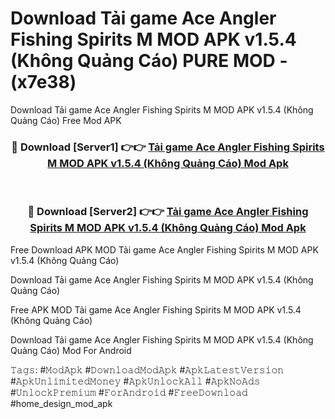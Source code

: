 # Download Tải game Ace Angler Fishing Spirits M MOD APK v1.5.4 (Không Quảng Cáo) PURE MOD - (x7e38)
Download Tải game Ace Angler Fishing Spirits M MOD APK v1.5.4 (Không Quảng Cáo) Free Mod APK

<div align="center">
<h3>🔴 Download [Server1] 👉👉 <a href="https://apk-comot.site?title=Tải_game_Ace_Angler_Fishing_Spirits_M_MOD_APK_v1.5.4_(Không_Quảng_Cáo)">Tải game Ace Angler Fishing Spirits M MOD APK v1.5.4 (Không Quảng Cáo) Mod Apk</a></h3><br>

<h3>🔴 Download [Server2] 👉👉 <a href="https://apk-comot.site?title=Tải_game_Ace_Angler_Fishing_Spirits_M_MOD_APK_v1.5.4_(Không_Quảng_Cáo)">Tải game Ace Angler Fishing Spirits M MOD APK v1.5.4 (Không Quảng Cáo) Mod Apk</a></h3>
</div>


Free Download APK MOD Tải game Ace Angler Fishing Spirits M MOD APK v1.5.4 (Không Quảng Cáo)

Download Tải game Ace Angler Fishing Spirits M MOD APK v1.5.4 (Không Quảng Cáo) 

Free APK MOD Tải game Ace Angler Fishing Spirits M MOD APK v1.5.4 (Không Quảng Cáo) 

Download Tải game Ace Angler Fishing Spirits M MOD APK v1.5.4 (Không Quảng Cáo) Mod For Android

𝚃𝚊𝚐𝚜: #𝙼𝚘𝚍𝙰𝚙𝚔 #𝙳𝚘𝚠𝚗𝚕𝚘𝚊𝚍𝙼𝚘𝚍𝙰𝚙𝚔 #𝙰𝚙𝚔𝙻𝚊𝚝𝚎𝚜𝚝𝚅𝚎𝚛𝚜𝚒𝚘𝚗 #𝙰𝚙𝚔𝚄𝚗𝚕𝚒𝚖𝚒𝚝𝚎𝚍𝙼𝚘𝚗𝚎𝚢 #𝙰𝚙𝚔𝚄𝚗𝚕𝚘𝚌𝚔𝙰𝚕𝚕 #𝙰𝚙𝚔𝙽𝚘𝙰𝚍𝚜 #𝚄𝚗𝚕𝚘𝚌𝚔𝙿𝚛𝚎𝚖𝚒𝚞𝚖 #𝙵𝚘𝚛𝙰𝚗𝚍𝚛𝚘𝚒𝚍 #𝙵𝚛𝚎𝚎𝙳𝚘𝚠𝚗𝚕𝚘𝚊𝚍 #home_design_mod_apk